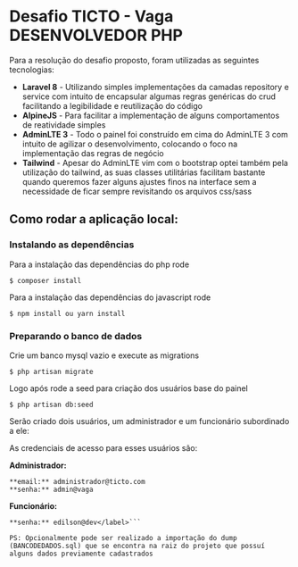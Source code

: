 # Desafio TICTO - Vaga DESENVOLVEDOR PHP

Para a resolução do desafio proposto, foram utilizadas as seguintes tecnologias:

*   **Laravel 8** - Utilizando simples implementações da camadas repository e service com intuito de encapsular algumas regras genéricas do crud facilitando a legibilidade e reutilização do código
*   **AlpineJS** - Para facilitar a implementação de alguns comportamentos de reatividade simples
*   **AdminLTE 3** - Todo o painel foi construído em cima do AdminLTE 3 com intuito de agilizar o desenvolvimento, colocando o foco na implementação das regras de negócio
*   **Tailwind** - Apesar do AdminLTE vim com o bootstrap optei também pela utilização do tailwind, as suas classes utilitárias facilitam bastante quando queremos fazer alguns ajustes finos na interface sem a necessidade de ficar sempre revisitando os arquivos css/sass

## Como rodar a aplicação local:

### Instalando as dependências

Para a instalação das dependências do php rode

```$ composer install```

Para a instalação das dependências do javascript rode

```$ npm install ou yarn install```

### Preparando o banco de dados

Crie um banco mysql vazio e execute as migrations

```$ php artisan migrate```

Logo após rode a seed para criação dos usuários base do painel

```$ php artisan db:seed```

Serão criado dois usuários, um administrador e um funcionário subordinado a ele:

As credenciais de acesso para esses usuários são:

**Administrador:**
```
**email:** administrador@ticto.com
**senha:** admin@vaga
```

**Funcionário:**

```**email:** edilsonfernandes312@gmail.com
**senha:** edilson@dev</label>```

PS: Opcionalmente pode ser realizado a importação do dump (BANCODEDADOS.sql) que se encontra na raiz do projeto que possuí alguns dados previamente cadastrados